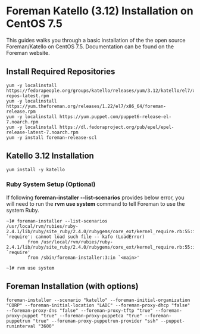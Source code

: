 # Foreman Katello (3.12) Installation on CentOS 7.5
This guides walks you through a basic installation of the the open source Foreman/Katello on CentOS 7.5. Documentation can be found on the Foreman website.

## Install Required Repositories
```
yum -y localinstall https://fedorapeople.org/groups/katello/releases/yum/3.12/katello/el7/x86_64/katello-repos-latest.rpm
yum -y localinstall https://yum.theforeman.org/releases/1.22/el7/x86_64/foreman-release.rpm
yum -y localinstall https://yum.puppet.com/puppet6-release-el-7.noarch.rpm
yum -y localinstall https://dl.fedoraproject.org/pub/epel/epel-release-latest-7.noarch.rpm
yum -y install foreman-release-scl
```
## Katello 3.12 Installation
```
yum install -y katello
```
### Ruby System Setup (Optional)
If following **foreman-installer --list-scenarios** provides below error, you will need to run the  **rvm use system** command to tell Foreman to use the system Ruby.
```
~]# foreman-installer --list-scenarios
/usr/local/rvm/rubies/ruby-2.4.1/lib/ruby/site_ruby/2.4.0/rubygems/core_ext/kernel_require.rb:55:in `require': cannot load such file -- kafo (LoadError)
        from /usr/local/rvm/rubies/ruby-2.4.1/lib/ruby/site_ruby/2.4.0/rubygems/core_ext/kernel_require.rb:55:in `require'
        from /sbin/foreman-installer:3:in `<main>'
        
~]# rvm use system
```

## Foreman Installation (with options)
```
foreman-installer --scenario "katello" --foreman-initial-organization "CORP" --foreman-initial-location "LADC" --foreman-proxy-dhcp "false" --foreman-proxy-dns "false" --foreman-proxy-tftp "true" --foreman-proxy-puppet "true" --foreman-proxy-puppetca "true" --foreman-puppetrun "true" --foreman-proxy-puppetrun-provider "ssh" --puppet-runinterval "3600"
```
